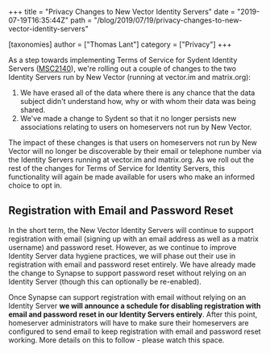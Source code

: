 +++
title = "Privacy Changes to New Vector Identity Servers"
date = "2019-07-19T16:35:44Z"
path = "/blog/2019/07/19/privacy-changes-to-new-vector-identity-servers"

[taxonomies]
author = ["Thomas Lant"]
category = ["Privacy"]
+++

As a step towards implementing Terms of Service for Sydent Identity Servers ([MSC2140](https://github.com/matrix-org/matrix-doc/pull/2140)), we're rolling out a couple of changes to the two Identity Servers run by New Vector (running at vector.im and matrix.org):

1. We have erased all of the data where there is any chance that the data subject didn't understand how, why or with whom their data was being shared.
1. We've made a change to Sydent so that it no longer persists new associations relating to users on homeservers not run by New Vector.

The impact of these changes is that users on homeservers not run by New Vector will no longer be discoverable by their email or telephone number via the Identity Servers running at vector.im and matrix.org. As we roll out the rest of the changes for Terms of Service for Identity Servers, this functionality will again be made available for users who make an informed choice to opt in.

## Registration with Email and Password Reset

In the short term, the New Vector Identity Servers will continue to support registration with email (signing up with an email address as well as a matrix username) and password reset. However, as we continue to improve Identity Server data hygiene practices, we will phase out their use in registration with email and password reset entirely. We have already made the change to Synapse to support password reset without relying on an Identity Server (though this can optionally be re-enabled).

Once Synapse can support registration with email without relying on an Identity Server **we will announce a schedule for disabling registration with email and password reset in our Identity Servers entirely**. After this point, homeserver administrators will have to make sure their homeservers are configured to send email to keep registration with email and password reset working. More details on this to follow - please watch this space.
